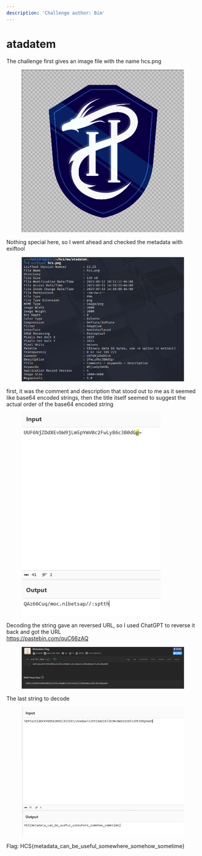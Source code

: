 ```yaml
---
description: 'Challenge author: Bim'
---
```


# atadatem

The challenge first gives an image file with the name hcs.png

<figure><img src="../../.gitbook/assets/atadatem_hcs.png.png" alt=""><figcaption></figcaption></figure>

Nothing special here, so I went ahead and checked the metadata with exiftool

<figure><img src="../../.gitbook/assets/atadatem_metadata.png" alt=""><figcaption></figcaption></figure>

first, it was the comment and description that stood out to me as it seemed like base64 encoded strings, then the title itself seemed to suggest the actual order of the base64 encoded string

<figure><img src="../../.gitbook/assets/atadatem_decode.png" alt=""><figcaption></figcaption></figure>

Decoding the string gave an reversed URL, so I used ChatGPT to reverse it back and got the URL\
https://pastebin.com/quC66zAQ

<figure><img src="../../.gitbook/assets/atadatem_pastebin.png" alt=""><figcaption></figcaption></figure>

The last string to decode

<figure><img src="../../.gitbook/assets/atadatem_flag.png" alt=""><figcaption></figcaption></figure>

Flag: HCS{metadata\_can\_be\_useful\_somewhere\_somehow\_sometime}
